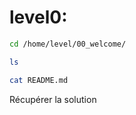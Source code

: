 # level0: 
```sh
cd /home/level/00_welcome/

```
```sh
ls
```
```sh
cat README.md
```
Récupérer la solution 
